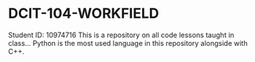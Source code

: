 # DCIT-104-WORKFIELD
Student ID: 10974716
This is a repository on all code lessons taught in class... Python is the most used language in this repository alongside with C++.  
